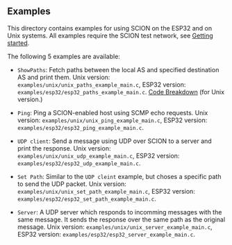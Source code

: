 ## Examples

This directory contains examples for using SCION on the ESP32 and on Unix systems. All examples require the SCION test network, see [Getting started](/docs/getting-started.md).

The following 5 examples are available:
- `ShowPaths`: Fetch paths between the local AS and specified destination AS and print them. Unix version: `examples/unix/unix_paths_example_main.c`, ESP32 version: `examples/esp32/esp32_paths_example_main.c`. [Code Breakdown](/docs/examples/paths_example.md) (for Unix version.)

- `Ping`: Ping a SCION-enabled host using SCMP echo requests. Unix version: `examples/unix/unix_ping_example_main.c`, ESP32 version: `examples/esp32/esp32_ping_example_main.c`.

- `UDP client`: Send a message using UDP over SCION to a server and print the response. Unix version: `examples/unix/unix_udp_example_main.c`, ESP32 version: `examples/esp32/esp32_udp_example_main.c`.

- `Set Path`: Similar to the `UDP cleint` example, but choses a specific path to send the UDP packet. Unix version: `examples/unix/unix_set_path_example_main.c`, ESP32 version: `examples/esp32/esp32_set_path_example_main.c`.

- `Server`: A UDP server which responds to incomming messages with the same message. It sends the response over the same path as the original message. Unix version: `examples/unix/unix_server_example_main.c`, ESP32 version: `examples/esp32/esp32_server_example_main.c`.